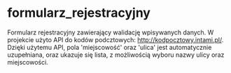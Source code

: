 # formularz_rejestracyjny

Formularz rejestracyjny zawierający walidację wpisywanych danych.
W projekcie użyto API do kodów podcztowych: http://kodpocztowy.intami.pl/.
Dzięki użytemu API, pola 'miejscowość' oraz 'ulica' jest automatycznie uzupełniana, oraz ukazuje się lista, z możliwością wyboru nazwy ulicy oraz miejscowości.
